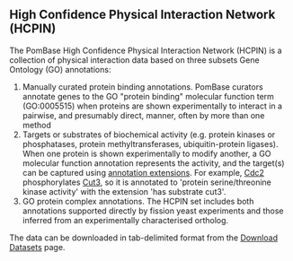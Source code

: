 ## High Confidence Physical Interaction Network (HCPIN)

The PomBase High Confidence Physical Interaction Network (HCPIN) is a
collection of physical interaction data based on three subsets Gene
Ontology (GO) annotations:

1.  Manually curated protein binding annotations. PomBase curators
    annotate genes to the GO "protein binding" molecular function term
    (GO:0005515) when proteins are shown experimentally to interact in a
    pairwise, and presumably direct, manner, often by more than one
    method
2.  Targets or substrates of biochemical activity (e.g. protein kinases
    or phosphatases, protein methyltransferases, ubiquitin-protein
    ligases). When one protein is shown experimentally to modify
    another, a GO molecular function annotation represents the activity,
    and the target(s) can be captured using 
    [annotation extensions](/documentation/gene-page-gene-ontology#ann_ext). For
    example, [Cdc2](/gene/SPBC11B10.09) phosphorylates
    [Cut3](/gene/SPBC146.03c), so it is annotated to 'protein
    serine/threonine kinase activity' with the extension 'has substrate
    cut3'.
3.  GO protein complex annotations. The HCPIN set includes both
    annotations supported directly by fission yeast experiments and
    those inferred from an experimentally characterised ortholog.

The data can be downloaded in tab-delimited format from the [Download
Datasets](/downloads/datasets) page.
